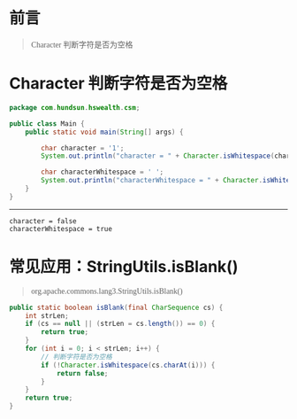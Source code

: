 # 前言

<font face="幼圆">

> Character 判断字符是否为空格

</font>

# Character 判断字符是否为空格

```java 
package com.hundsun.hswealth.csm;

public class Main {
    public static void main(String[] args) {

        char character = '1';
        System.out.println("character = " + Character.isWhitespace(character));

        char characterWhitespace = ' ';
        System.out.println("characterWhitespace = " + Character.isWhitespace(characterWhitespace));
    }
}
```

---

```text
character = false
characterWhitespace = true
```

# 常见应用：StringUtils.isBlank()

<font face="幼圆">

> org.apache.commons.lang3.StringUtils.isBlank()
> 
> 

</font>

```java
public static boolean isBlank(final CharSequence cs) {
    int strLen;
    if (cs == null || (strLen = cs.length()) == 0) {
        return true;
    }
    for (int i = 0; i < strLen; i++) {
        // 判断字符是否为空格
        if (!Character.isWhitespace(cs.charAt(i))) {
            return false;
        }
    }
    return true;
}
```
